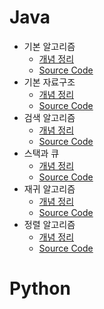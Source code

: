 # Java

- 기본 알고리즘
  - [개념 정리](https://github.com/yesaroun/TIL/blob/main/Algorithm/Do%20it!%20자료구조와%20함께%20배우는%20알고리즘%20입문-자바/1.%20기본%20알고리즘.md)
  - [Source Code](java/doit_algorithm/src/chap01)
- 기본 자료구조
  - [개념 정리](https://github.com/yesaroun/TIL/blob/main/Algorithm/Do%20it!%20자료구조와%20함께%20배우는%20알고리즘%20입문-자바/2.%20기본%20자료구조.md)
  - [Source Code](java/doit_algorithm/src/chap02)
- 검색 알고리즘
  - [개념 정리](https://github.com/yesaroun/TIL/blob/main/Algorithm/Do%20it!%20자료구조와%20함께%20배우는%20알고리즘%20입문-자바/3.%20검색%20알고리즘.md)
  - [Source Code](java/doit_algorithm/src/chap03)
- 스택과 큐
  - [개념 정리](https://github.com/yesaroun/TIL/blob/main/Algorithm/Do%20it!%20자료구조와%20함께%20배우는%20알고리즘%20입문-자바/4.%20스택과%20큐.pdf)
  - [Source Code](java/doit_algorithm/src/chap04)
- 재귀 알고리즘
  - [개념 정리](https://github.com/yesaroun/TIL/blob/main/Algorithm/Do%20it!%20자료구조와%20함께%20배우는%20알고리즘%20입문-자바/5.%20재귀%20알고리즘.md)
  - [Source Code](java/doit_algorithm/src/chap05)
- 정렬 알고리즘
  - [개념 정리](https://github.com/yesaroun/TIL/blob/main/Algorithm/Do%20it!%20자료구조와%20함께%20배우는%20알고리즘%20입문-자바/6.%20정렬%20알고리즘.md)
  - [Source Code](java/doit_algorithm/src/chap06)

# Python
